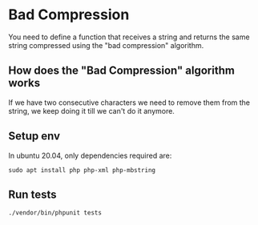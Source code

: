 # Bad Compression

You need to define a function that receives a string and returns the same string compressed using the "bad compression" algorithm.

## How does the "Bad Compression" algorithm works

If we have two consecutive characters we need to remove them from the string, we keep doing it till we can't do it anymore.

## Setup env

In ubuntu 20.04, only dependencies required are:

`sudo apt install php php-xml php-mbstring`

## Run tests

`./vendor/bin/phpunit tests`